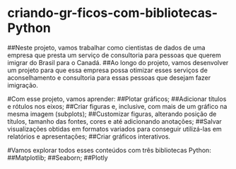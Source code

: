 # criando-gr-ficos-com-bibliotecas-Python
##Neste projeto, vamos trabalhar como cientistas de dados de uma empresa que presta um serviço de consultoria para pessoas que querem imigrar do Brasil para o Canadá.
##Ao longo do projeto, vamos desenvolver um projeto para que essa empresa possa otimizar esses serviços de aconselhamento e consultoria para essas pessoas que desejam fazer imigração.

#Com esse projeto, vamos aprender:
##Plotar gráficos;
##Adicionar títulos e rótulos nos eixos;
##Criar figuras e, inclusive, com mais de um gráfico na mesma imagem (subplots);
##Customizar figuras, alterando posição de títulos, tamanho das fontes, cores e até adicionando anotações;
##Salvar visualizações obtidas em formatos variados para conseguir utilizá-las em relatórios e apresentações;
##Criar gráficos interativos.

#Vamos explorar todos esses conteúdos com três bibliotecas Python:
##Matplotlib;
##Seaborn;
##Plotly
